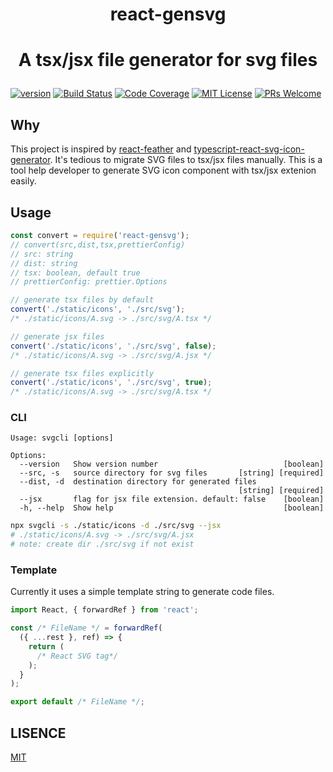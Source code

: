 <div align="center">
  <h1>react-gensvg<h1>

  <p>A tsx/jsx file generator for svg files</p>
</div>

[![version][version-badge]][package]
[![Build Status][build-badge]][build]
[![Code Coverage][coverage-badge]][coverage]
[![MIT License][license-badge]][license]
[![PRs Welcome][pr-welcome]](http://makeapullrequest.com)

## Why

This project is inspired by [react-feather](https://github.com/feathericons/react-feather) and [typescript-react-svg-icon-generator](https://github.com/jackple/typescript-react-svg-icon-generator). It's tedious to migrate SVG files to tsx/jsx files manually.
This is a tool help developer to generate SVG icon component with tsx/jsx extenion easily.

## Usage

```js
const convert = require('react-gensvg');
// convert(src,dist,tsx,prettierConfig)
// src: string
// dist: string
// tsx: boolean, default true
// prettierConfig: prettier.Options

// generate tsx files by default
convert('./static/icons', './src/svg');
/* ./static/icons/A.svg -> ./src/svg/A.tsx */

// generate jsx files
convert('./static/icons', './src/svg', false);
/* ./static/icons/A.svg -> ./src/svg/A.jsx */

// generate tsx files explicitly
convert('./static/icons', './src/svg', true);
/* ./static/icons/A.svg -> ./src/svg/A.tsx */
```

### CLI

```
Usage: svgcli [options]

Options:
  --version   Show version number                            [boolean]
  --src, -s   source directory for svg files       [string] [required]
  --dist, -d  destination directory for generated files
                                                   [string] [required]
  --jsx       flag for jsx file extension. default: false    [boolean]
  -h, --help  Show help                                      [boolean]
```

```bash
npx svgcli -s ./static/icons -d ./src/svg --jsx
# ./static/icons/A.svg -> ./src/svg/A.jsx
# note: create dir ./src/svg if not exist
```

### Template

Currently it uses a simple template string to generate
code files.

```jsx
import React, { forwardRef } from 'react';

const /* FileName */ = forwardRef(
  ({ ...rest }, ref) => {
    return (
      /* React SVG tag*/
    );
  }
);

export default /* FileName */;
```

## LISENCE

[MIT](./LISENCE)

[package]: https://www.npmjs.com/package/react-gensvg
[version-badge]: https://img.shields.io/npm/v/react-gensvg.svg?style=flat-square
[license]: https://github.com/tizee/react-gensvg/blob/master/LICENSE
[license-badge]: https://img.shields.io/npm/l/react-gensvg.svg?style=flat-square
[build]: https://travis-ci.com/tizee/react-domproperty
[build-badge]: https://travis-ci.org/tizee/react-domproperty.svg?branch=master
[coverage]: https://codecov.io/github/tizee/react-domproperty
[coverage-badge]: https://img.shields.io/codecov/c/github/tizee/react-domproperty.svg?style=flat-square
[pr-welcome]: https://img.shields.io/badge/PRs-welcome-brightgreen.svg?style=flat-square

